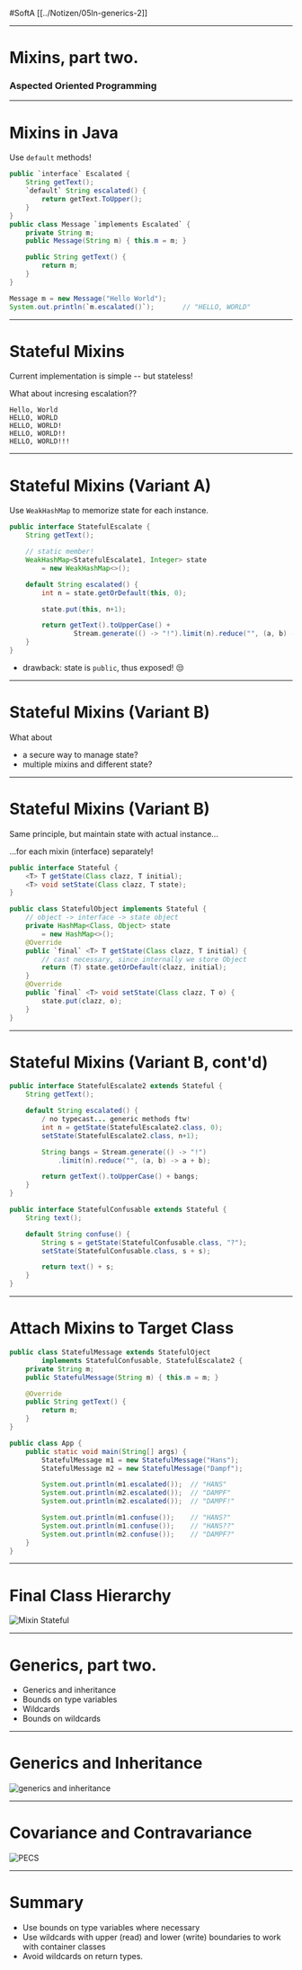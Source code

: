 #SoftA [[../Notizen/05ln-generics-2]]

---

<h1>Mixins, part two.</h1>

### Aspected Oriented Programming

---

<h1>Mixins in Java</h1>

Use `default` methods!

```java
public `interface` Escalated {
	String getText();
	`default` String escalated() {
  		return getText.ToUpper();
	}
}
public class Message `implements Escalated` {
	private String m;
	public Message(String m) { this.m = m; }

	public String getText() {
		return m;
	}
}
```


```java
Message m = new Message("Hello World");
System.out.println(`m.escalated()`);       // "HELLO, WORLD"
```

---

# Stateful Mixins

Current implementation is simple -- but stateless!

What about incresing escalation??

```
Hello, World
HELLO, WORLD
HELLO, WORLD!
HELLO, WORLD!!
HELLO, WORLD!!!
```

---

# Stateful Mixins (Variant A)

Use `WeakHashMap` to memorize state for each instance.

```java
public interface StatefulEscalate {
	String getText();

	// static member!
	WeakHashMap<StatefulEscalate1, Integer> state 
		= new WeakHashMap<>();

	default String escalated() {
		int n = state.getOrDefault(this, 0);

		state.put(this, n+1);

		return getText().toUpperCase() +
				Stream.generate(() -> "!").limit(n).reduce("", (a, b) -> a + b);
	}
}
```

- drawback: state is `public`, thus exposed! 😒

---

# Stateful Mixins (Variant B)

What about

- a secure way to manage state?
- multiple mixins and different state?

---

# Stateful Mixins (Variant B)

Same principle, but maintain state with actual instance...

...for each mixin (interface) separately!

```java
public interface Stateful {
	<T> T getState(Class clazz, T initial);
	<T> void setState(Class clazz, T state);
}

public class StatefulObject implements Stateful {
	// object -> interface -> state object
	private HashMap<Class, Object> state 
		= new HashMap<>();
	@Override
	public `final` <T> T getState(Class clazz, T initial) {
		// cast necessary, since internally we store Object
		return (T) state.getOrDefault(clazz, initial);
	}
	@Override
	public `final` <T> void setState(Class clazz, T o) {
		state.put(clazz, o);
	}
}
```

---

# Stateful Mixins (Variant B, cont'd)

```java
public interface StatefulEscalate2 extends Stateful {
	String getText();

	default String escalated() {
		/ no typecast... generic methods ftw!
		int n = getState(StatefulEscalate2.class, 0);
		setState(StatefulEscalate2.class, n+1);

		String bangs = Stream.generate(() -> "!")
			.limit(n).reduce("", (a, b) -> a + b);

		return getText().toUpperCase() + bangs;	
	}
}
```
```java
public interface StatefulConfusable extends Stateful {
	String text();

	default String confuse() {
		String s = getState(StatefulConfusable.class, "?");
		setState(StatefulConfusable.class, s + s);

		return text() + s;
	}
}
```

---

<h1>Attach Mixins to Target Class</h1>

```java
public class StatefulMessage extends StatefulOject 
		implements StatefulConfusable, StatefulEscalate2 {
	private String m;
	public StatefulMessage(String m) { this.m = m; }

	@Override
	public String getText() {
		return m;
	}
}
```
```java
public class App {
	public static void main(String[] args) {
		StatefulMessage m1 = new StatefulMessage("Hans");
		StatefulMessage m2 = new StatefulMessage("Dampf");

		System.out.println(m1.escalated());  // "HANS"
		System.out.println(m2.escalated());  // "DAMPF"
		System.out.println(m2.escalated());  // "DAMPF!"

		System.out.println(m1.confuse());    // "HANS?"
		System.out.println(m1.confuse());    // "HANS??"
		System.out.println(m2.confuse());    // "DAMPF?"
	}
}
```

---

# Final Class Hierarchy

![Mixin Stateful](../ohm-softa.github.io/assets/mixin-stateful.svg)

---

# Generics, part two.

- Generics and inheritance
- Bounds on type variables
- Wildcards
- Bounds on wildcards

---

# Generics and Inheritance

![generics and inheritance](../ohm-softa.github.io/assets/generics-inheritance.svg)

---

# Covariance and Contravariance

![PECS](../ohm-softa.github.io/assets/Java-Generics-cheat-sheet-graphic-v1.png)

---

# Summary

- Use bounds on type variables where necessary
- Use wildcards with upper (read) and lower (write) boundaries to work with container classes
- Avoid wildcards on return types.
